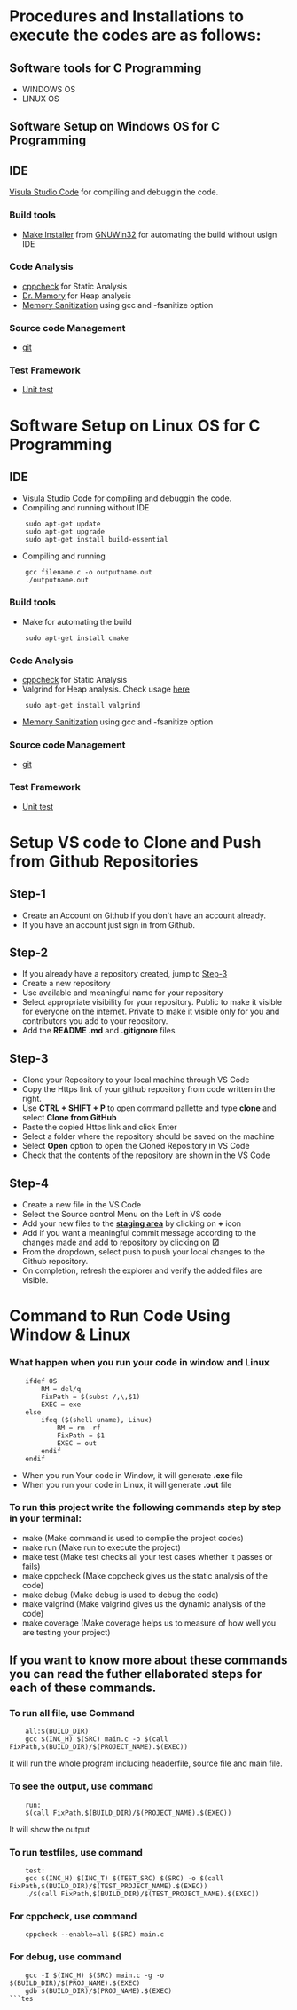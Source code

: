 # Procedures and Installations to execute the codes are as follows:

## Software tools for C Programming

* WINDOWS OS
* LINUX OS

## Software Setup on Windows OS for C Programming

## IDE
[Visula Studio Code](https://code.visualstudio.com/docs/cpp/config-mingw) for compiling and debuggin the code.

### Build tools
* [Make Installer](http://gnuwin32.sourceforge.net/downlinks/make.php) from [GNUWin32](http://gnuwin32.sourceforge.net/packages/make.htm) for automating the build without usign IDE

### Code Analysis
* [cppcheck](http://cppcheck.sourceforge.net/) for Static Analysis
* [Dr. Memory](https://github.com/DynamoRIO/drmemory/wiki/Downloads) for Heap analysis
* [Memory Sanitization](https://lemire.me/blog/2016/04/20/no-more-leaks-with-sanitize-flags-in-gcc-and-clang/) using gcc and -fsanitize option

### Source code Management
* [git](https://git-scm.com/downloads)

### Test Framework
* [Unit test](http://www.throwtheswitch.org/unity)

# Software Setup on Linux OS for C Programming
## IDE
* [Visula Studio Code](https://code.visualstudio.com/docs/cpp/config-linux) for compiling and debuggin the code.
* Compiling and running without IDE
```
    sudo apt-get update
    sudo apt-get upgrade
    sudo apt-get install build-essential
```
* Compiling and running
```
    gcc filename.c -o outputname.out
    ./outputname.out
```
### Build tools
* Make for automating the build
```
    sudo apt-get install cmake
```
### Code Analysis
* [cppcheck](http://cppcheck.sourceforge.net/) for Static Analysis
* Valgrind for Heap analysis. Check usage [here](http://cs.ecs.baylor.edu/~donahoo/tools/valgrind/)
```
    sudo apt-get install valgrind
```
* [Memory Sanitization](https://lemire.me/blog/2016/04/20/no-more-leaks-with-sanitize-flags-in-gcc-and-clang/) using gcc and -fsanitize option

### Source code Management
* [git](https://git-scm.com/downloads)

### Test Framework
* [Unit test](http://www.throwtheswitch.org/unity)

# Setup VS code to Clone and Push from Github Repositories
## Step-1
* Create an Account on Github if you don't have an account already.
* If you have an account just sign in from Github.

## Step-2
* If you already have a repository created, jump to [Step-3](#step-3)
* Create a new repository
* Use available and meaningful name for your repository
* Select appropriate visibility for your repository. Public to make it visible for everyone on the internet. Private to make it visible only for you and contributors you add to your repository.
* Add the **README .md** and **.gitignore** files

## Step-3
* Clone your Repository to your local machine through VS Code
* Copy the Https link of your github repository from code written in the right.
* Use **CTRL + SHIFT + P** to open command pallette and type **clone** and select **Clone from GitHub**
* Paste the copied Https link and click Enter
* Select a folder where the repository should be saved on the machine
* Select **Open** option to open the Cloned Repository in VS Code
* Check that the contents of the repository are shown in the VS Code

## Step-4
* Create a new file in the VS Code
* Select the Source control Menu on the Left in VS code
* Add your new files to the [**staging area**](https://git-scm.com/about/staging-area#:~:text=Staging%20Area%20Unlike%20the%20other%20systems%2C%20Git%20has,be%20formatted%20and%20reviewed%20before%20completing%20the%20commit.) by clicking on **+** icon
* Add if you want a meaningful commit message according to the changes made and add to repository by clicking on **&#x2611;**
* From the dropdown, select push to push your local changes to the Github repository.
* On completion, refresh the explorer and verify the added files are visible.

# Command to Run Code Using Window & Linux

### What happen when you run your code in window and Linux
```
    ifdef OS
	    RM = del/q
	    FixPath = $(subst /,\,$1)
	    EXEC = exe
    else
	    ifeq ($(shell uname), Linux)
	        RM = rm -rf
	        FixPath = $1
		    EXEC = out
	    endif
    endif
 ```
 * When you run Your code in Window, it will generate **.exe** file
 * When you run your code in Linux, it will generate **.out** file 

### To run this project write the following commands step by step in your terminal: 
- make (Make command is used to complie the project codes)
- make run (Make run to execute the project)
- make test (Make test checks all your test cases whether it passes or fails)
- make cppcheck (Make cppcheck gives us the static analysis of the code)
- make debug (Make debug is used to debug the code)
- make valgrind (Make valgrind gives us the dynamic analysis of the code)
- make coverage (Make coverage helps us to measure of how well you are testing your project)

## If you want to know more about these commands you can read the futher ellaborated steps for each of these commands.

### To run all file, use Command
```
    all:$(BUILD_DIR)
	gcc $(INC_H) $(SRC) main.c -o $(call FixPath,$(BUILD_DIR)/$(PROJECT_NAME).$(EXEC))
```
It will run the whole program including headerfile, source file and main file.

### To see the output, use command
```
    run: 	
	$(call FixPath,$(BUILD_DIR)/$(PROJECT_NAME).$(EXEC))
```
It will show the output

### To run testfiles, use command 
```
    test:
	gcc $(INC_H) $(INC_T) $(TEST_SRC) $(SRC) -o $(call FixPath,$(BUILD_DIR)/$(TEST_PROJECT_NAME).$(EXEC))
	./$(call FixPath,$(BUILD_DIR)/$(TEST_PROJECT_NAME).$(EXEC))
```
### For cppcheck, use command
```
    cppcheck --enable=all $(SRC) main.c
```

### For debug, use command
```
    gcc -I $(INC_H) $(SRC) main.c -g -o $(BUILD_DIR)/$(PROJ_NAME).$(EXEC)
	gdb $(BUILD_DIR)/$(PROJ_NAME).$(EXEC)
```tes
